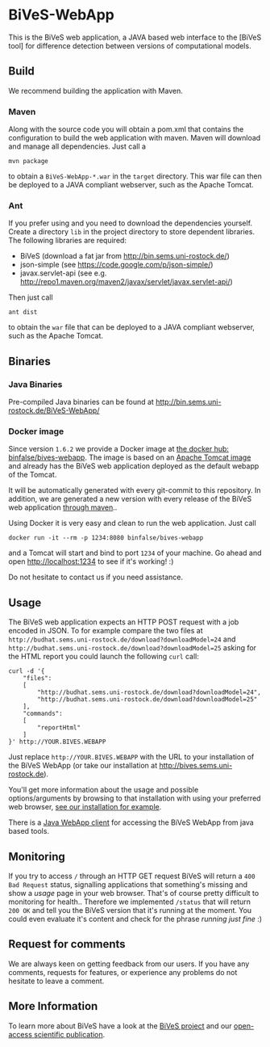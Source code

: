 # BiVeS-WebApp
This is the BiVeS web application, a JAVA based web interface to the [BiVeS tool] for difference detection between versions of computational models.

## Build
We recommend building the application with Maven.

### Maven
Along with the source code you will obtain a pom.xml that contains the configuration to build the web application with maven. Maven will download and manage all dependencies. Just call a

    mvn package

to obtain a `BiVeS-WebApp-*.war` in the `target` directory. This war file can then be deployed to a JAVA compliant webserver, such as the Apache Tomcat.


### Ant
If you prefer using and you need to download the dependencies yourself. Create a directory `lib` in the project directory to store dependent libraries. The following libraries are required:

* BiVeS (download a fat jar from http://bin.sems.uni-rostock.de/)
* json-simple (see https://code.google.com/p/json-simple/)
* javax.servlet-api (see e.g. http://repo1.maven.org/maven2/javax/servlet/javax.servlet-api/)

Then just call 

    ant dist

to obtain the `war` file that can be deployed to a JAVA compliant webserver, such as the Apache Tomcat.

## Binaries

### Java Binaries
Pre-compiled Java binaries can be found at http://bin.sems.uni-rostock.de/BiVeS-WebApp/

### Docker image
Since version `1.6.2` we provide a Docker image at [the docker hub: binfalse/bives-webapp](https://hub.docker.com/r/binfalse/bives-webapp/).
The image is based on an [Apache Tomcat image](https://hub.docker.com/r/library/tomcat/) and already has the BiVeS web application deployed as the default webapp of the Tomcat.

It will be automatically generated with every git-commit to this repository.
In addition, we are generated a new version with every release of the BiVeS web application [through maven](https://binfalse.de/2016/05/31/mvn-automagically-create-a-docker-image/)..

Using Docker it is very easy and clean to run the web application.
Just call

    docker run -it --rm -p 1234:8080 binfalse/bives-webapp

and a Tomcat will start and bind to port `1234` of your machine.
Go ahead and open [http://localhost:1234](http://localhost:1234) to see if it's working! :)

Do not hesitate to contact us if you need assistance.


## Usage
The BiVeS web application expects an HTTP POST request with a job encoded in JSON. To for example compare the two files at `http://budhat.sems.uni-rostock.de/download?downloadModel=24` and `http://budhat.sems.uni-rostock.de/download?downloadModel=25` asking for the HTML report you could launch the following `curl` call:

    curl -d '{
    	"files":
    	[
    		"http://budhat.sems.uni-rostock.de/download?downloadModel=24",
    		"http://budhat.sems.uni-rostock.de/download?downloadModel=25"
    	],
    	"commands":
    	[
    		"reportHtml"
    	]
    }' http://YOUR.BIVES.WEBAPP

Just replace `http://YOUR.BIVES.WEBAPP` with the URL to your installation of the BiVeS WebApp (or take our installation at http://bives.sems.uni-rostock.de).

You'll get more information about the usage and possible options/arguments by browsing to that installation with using your preferred web browser, [see our installation for example](http://bives.sems.uni-rostock.de).

There is a [Java WebApp client](https://github.com/binfalse/BiVeS-WebApp-Client) for accessing the BiVeS WebApp from java based tools.


## Monitoring

If you try to access `/` through an HTTP GET request BiVeS will return a `400 Bad Request` status, signalling applications that something's missing and show a *usage* page in your web browser.
That's of course pretty difficult to monitoring for health..
Therefore we implemented `/status` that will return `200 OK` and tell you the BiVeS version that it's running at the moment.
You could even evaluate it's content and check for the phrase *running just fine* :)


## Request for comments

We are always keen on getting feedback from our users. If you have any comments, requests for features, or experience any problems do not hesitate to leave a comment.


## More Information

To learn more about BiVeS have a look at the [BiVeS project](https://github.com/binfalse/BiVeS/) and our [open-access scientific publication](http://bioinformatics.oxfordjournals.org/content/32/4/563.full.pdf+html).

